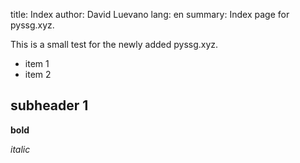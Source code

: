 title: Index
author: David Luevano
lang: en
summary: Index page for pyssg.xyz.

This is a small test for the newly added pyssg.xyz.

- item 1
- item 2

## subheader 1

**bold**

*italic*